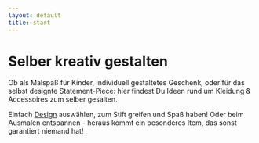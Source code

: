 ```yaml
---
layout: default
title: start
---
```


# Selber kreativ gestalten

Ob als Malspaß für Kinder, individuell gestaltetes Geschenk, oder für das selbst designte Statement-Piece: hier findest Du Ideen rund um Kleidung & Accessoires zum selber gesalten.

Einfach [Design](design.md) auswählen, zum Stift greifen und Spaß haben! Oder beim Ausmalen entspannen - heraus kommt ein besonderes Item, das sonst garantiert niemand hat!
